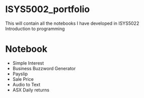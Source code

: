 # ISYS5002_portfolio
This will contain all the notebooks I have developed in ISYS5022 Introduction to programming

# Notebook

* Simple Interest
* Business Buzzword Generator
* Payslip
* Sale Price
* Audio to Text
* ASX Daily returns
